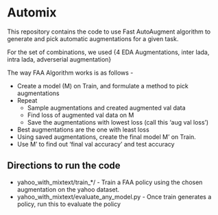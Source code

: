 # Automix

This repository contains the code to use Fast AutoAugment algorithm to generate and pick automatic augmentations for a given task.

For the set of combinations, we used {4 EDA Augmentations, inter lada, intra lada, adverserial augmentation}

The way FAA Algorithm works is as follows -
- Create a model (M) on Train, and formulate a method to pick augmentations
- Repeat
  - Sample augmentations and created augmented val data 
  - Find loss of augmented val data on M
  - Save the augmentations with lowest loss (call this ‘aug val loss’)
- Best augmentations are the one with least loss
- Using saved augmentations, create the final model M’ on Train. 
- Use M’ to find out ‘final val accuracy’ and test accuracy

## Directions to run the code

* yahoo_with_mixtext/train_*/ - Train a FAA policy using the chosen augmentation on the yahoo dataset.
* yahoo_with_mixtext/evaluate_any_model.py - Once train generates a policy, run this to evaluate the policy
